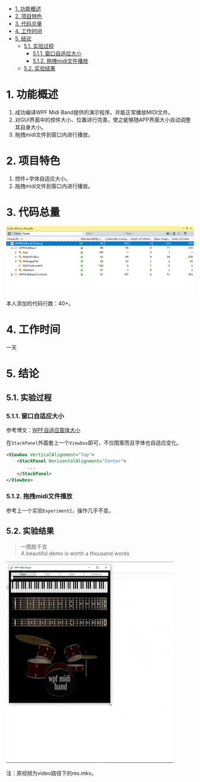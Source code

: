 <!-- TOC -->

- [1. 功能概述](#1-功能概述)
- [2. 项目特色](#2-项目特色)
- [3. 代码总量](#3-代码总量)
- [4. 工作时间](#4-工作时间)
- [5. 结论](#5-结论)
    - [5.1. 实验过程](#51-实验过程)
        - [5.1.1. 窗口自适应大小](#511-窗口自适应大小)
        - [5.1.2. 拖拽midi文件播放](#512-拖拽midi文件播放)
    - [5.2. 实验结果](#52-实验结果)

<!-- /TOC -->

# 1. 功能概述

1. 成功编译WPF Midi Band提供的演示程序。并能正常播放MIDI文件。
2. 对GUI界面中的控件大小、位置进行完善，使之能够随APP界面大小自动调整其自身大小。
3. 拖拽midi文件到窗口内进行播放。

# 2. 项目特色

1. 控件+字体自适应大小。
2. 拖拽midi文件到窗口内进行播放。

# 3. 代码总量

![](pic/LinesOfCode.png)

本人添加的代码行数：40+。

# 4. 工作时间

一天

# 5. 结论

## 5.1. 实验过程

### 5.1.1. 窗口自适应大小

参考博文：[WPF自适应窗体大小](https://www.cnblogs.com/xuange/p/3667938.html)

在`StackPanel`外面套上一个`Viewbox`即可，不仅图案而且字体也自适应变化。

``` xml
<Viewbox VerticalAlignment="Top">
    <StackPanel HorizontalAlignment="Center">
        ...
    </StackPanel>
</Viewbox>
```

### 5.1.2. 拖拽midi文件播放

参考上一个实验`Experiment2`，操作几乎不变。

## 5.2. 实验结果

>一图胜千言<br>A beautiful demo is worth a thousand words

![](pic/res.gif)

注：原视频为video路径下的res.mkv。